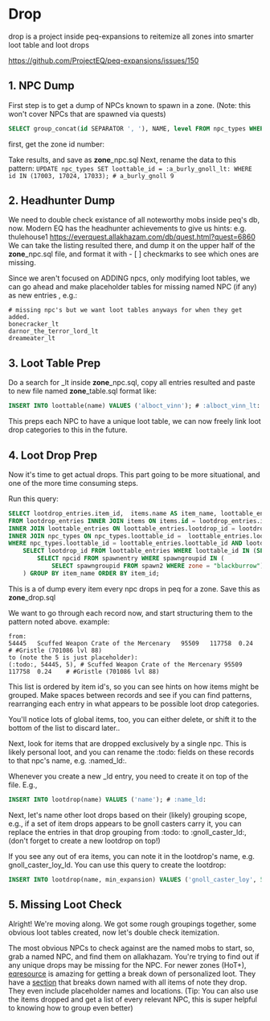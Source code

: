 # Drop
drop is a project inside peq-expansions to reitemize all zones into smarter loot table and loot drops

https://github.com/ProjectEQ/peq-expansions/issues/150

## 1. NPC Dump

First step is to get a dump of NPCs known to spawn in a zone. (Note: this won't cover NPCs that are spawned via quests)
```sql
SELECT group_concat(id SEPARATOR ', '), NAME, level FROM npc_types WHERE id IN (SELECT npcid FROM spawnentry WHERE spawngroupid IN (SELECT spawngroupid FROM spawn2 WHERE zone = "blackburrow")) GROUP BY NAME;
```

first, get the zone id number:

Take results, and save as **zone**_npc.sql
Next, rename the data to this pattern: `UPDATE npc_types SET loottable_id = :a_burly_gnoll_lt: WHERE id IN (17003, 17024, 17033); # a_burly_gnoll 9`

## 2. Headhunter Dump

We need to double check existance of all noteworthy mobs inside peq's db, now. Modern EQ has the headhunter achievements to give us hints: e.g. thulehouse1 https://everquest.allakhazam.com/db/quest.html?quest=6860
We can take the listing resulted there, and dump it on the upper half of the **zone**_npc.sql file, and format it with - [ ] checkmarks to see which ones are missing.

Since we aren't focused on ADDING npcs, only modifying loot tables, we can go ahead and make placeholder tables for missing named NPC (if any) as new entries , e.g.:
```
# missing npc's but we want loot tables anyways for when they get added.
bonecracker_lt
darnor_the_terror_lord_lt
dreameater_lt
```

## 3. Loot Table Prep

Do a search for _lt inside **zone**_npc.sql, copy all entries resulted and paste to new file named **zone**_table.sql
format like: 
```sql
INSERT INTO loottable(name) VALUES ('alboct_vinn'); # :alboct_vinn_lt:
```

This preps each NPC to have a unique loot table, we can now freely link loot drop categories to this in the future.

## 4. Loot Drop Prep

Now it's time to get actual drops. This part going to be more situational, and one of the more time consuming steps.

Run this query:
```sql
SELECT lootdrop_entries.item_id,  items.name AS item_name, loottable_entries.loottable_id, lootdrop_entries.lootdrop_id, lootdrop_entries.chance, group_concat(concat("# ", npc_types.name, " (", npc_types.id, " lvl ", npc_types.level ,")") SEPARATOR ', ') AS npc
FROM lootdrop_entries INNER JOIN items ON items.id = lootdrop_entries.item_id 
INNER JOIN loottable_entries ON loottable_entries.lootdrop_id = lootdrop_entries.lootdrop_id 
INNER JOIN npc_types ON npc_types.loottable_id =  loottable_entries.loottable_id 
WHERE npc_types.loottable_id = loottable_entries.loottable_id AND lootdrop_entries.lootdrop_id IN(
    SELECT lootdrop_id FROM loottable_entries WHERE loottable_id IN (SELECT loottable_id FROM npc_types WHERE id IN (
        SELECT npcid FROM spawnentry WHERE spawngroupid IN (
            SELECT spawngroupid FROM spawn2 WHERE zone = "blackburrow")))
    ) GROUP BY item_name ORDER BY item_id; 
```

This is a of dump every item every npc drops in peq for a zone. Save this as **zone**_drop.sql

We want to go through each record now, and start structuring them to the pattern noted above.
example:
```
from: 
54445	Scuffed Weapon Crate of the Mercenary	95509	117758	0.24	# #Gristle (701086 lvl 88)
to (note the 5 is just placeholder):
(:todo:, 54445, 5), # Scuffed Weapon Crate of the Mercenary	95509	117758	0.24	# #Gristle (701086 lvl 88)
```

This list is ordered by item id's, so you can see hints on how items might be grouped. 
Make spaces between records and see if you can find patterns, rearranging each entry in what appears to be possible loot drop categories.

You'll notice lots of global items, too, you can either delete, or shift it to the bottom of the list to discard later..

Next, look for items that are dropped exclusively by a single npc. This is likely personal loot, and you can rename the :todo: fields on these records to that npc's name, e.g. :named_ld:.

Whenever you create a new _ld entry, you need to create it on top of the file. E.g., 
```sql
INSERT INTO lootdrop(name) VALUES ('name'); # :name_ld:
```

Next, let's name other loot drops based on their (likely) grouping scope, e.g., if a set of item drops appears to be gnoll casters carry it, you can replace the entries in that drop grouping from :todo: to :gnoll_caster_ld:, (don't forget to create a new lootdrop on top!)

If you see any out of era items, you can note it in the lootdrop's name, e.g. gnoll_caster_loy_ld. You can use this query to create the lootdrop:
```sql
INSERT INTO lootdrop(name, min_expansion) VALUES ('gnoll_caster_loy', 5); # :gnoll_cast_loy_ld:
```

## 5. Missing Loot Check

Alright! We're moving along. We got some rough groupings together, some obvious loot tables created, now let's double check itemization.

The most obvious NPCs to check against are the named mobs to start, so, grab a named NPC, and find them on allakhazam. You're trying to find out if any unique drops may be missing for the NPC.
For newer zones (HoT+), [eqresource](https://hot.eqresource.com/) is amazing for getting a break down of personalized loot. They have a [section](https://hot.eqresource.com/allnamehotlower.php) that breaks down named with all items of note they drop. They even include placeholder names and locations. (Tip: You can also use the items dropped and get a list of every relevant NPC, this is super helpful to knowing how to group even better)
